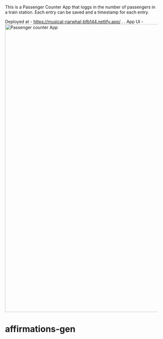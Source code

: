 This is a Passenger Counter App that loggs in the number of passengers in a train station.
Each entry can be saved and a timestamp for each entry.

Deployed at - https://musical-narwhal-bfb144.netlify.app/
.
.
App UI -
<img width="947" alt="Passenger counter App" src="https://user-images.githubusercontent.com/105293813/199780802-3f7eb97a-a9fe-4153-8042-6431bda1eb6c.png">
# affirmations-gen
